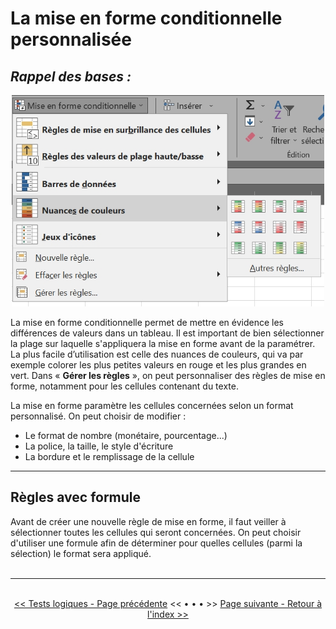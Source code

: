 <h1>La mise en forme conditionnelle personnalisée</h1>

<h2><i>Rappel des bases :</i></h2>

<center> <img width=500 src="images/mise_en_forme_conditionnelle.jpg" alt="Mise en forme conditionnelle" /> </center>

<p>La mise en forme conditionnelle permet de mettre en évidence les différences de valeurs dans un tableau. Il est important de bien sélectionner la plage sur laquelle s'appliquera la mise en forme avant de la paramétrer. <br>
La plus facile d’utilisation est celle des nuances de couleurs, qui va par exemple colorer les plus petites valeurs en rouge et les plus grandes en vert. Dans « <b>Gérer les règles</b> », on peut personnaliser des règles de mise en forme, notamment pour les cellules contenant du texte. </p>
<p>La mise en forme paramètre les cellules concernées selon un format personnalisé. On peut choisir de modifier : </p>
<ul>
  <li>Le format de nombre (monétaire, pourcentage...)</li>
  <li>La police, la taille, le style d'écriture</li>
  <li>La bordure et le remplissage de la cellule</li>
</ul>

----------

<h2>Règles avec formule</h2>

<p>Avant de créer une nouvelle règle de mise en forme, il faut veiller à sélectionner toutes les cellules qui seront concernées. On peut choisir d'utiliser une formule afin de déterminer pour quelles cellules (parmi la sélection) le format sera appliqué. <br>

<br>
<hr/>
<br>

<center> <a href="options-avancees" target="self" title="Tests logiques"><< Tests logiques - Page précédente</a> << • • • >> <a href="index" target="self" title="Index">Page suivante - Retour à l'index >></a> </center>
